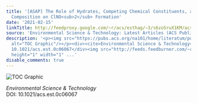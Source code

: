 ```yaml
---
title: '[ASAP] The Role of Hydrates, Competing Chemical Constituents, and Surface
  Composition on ClNO<sub>2</sub> Formation'
date: '2021-02-15'
linkTitle: http://feedproxy.google.com/~r/acs/esthag/~3/s6zo5ruX1KM/acs.est.0c06067
source: 'Environmental Science & Technology: Latest Articles (ACS Publications)'
description: '<p><img src="https://pubs.acs.org/na101/home/literatum/publisher/achs/journals/content/esthag/0/esthag.ahead-of-print/acs.est.0c06067/20210215/images/medium/es0c06067_0005.gif"
  alt="TOC Graphic"/></p><div><cite>Environmental Science & Technology</cite></div><div>DOI:
  10.1021/acs.est.0c06067</div><img src="http://feeds.feedburner.com/~r/acs/esthag/~4/s6zo5ruX1KM"
  height="1" width="1" ...'
disable_comments: true
---
```

<p><img src="https://pubs.acs.org/na101/home/literatum/publisher/achs/journals/content/esthag/0/esthag.ahead-of-print/acs.est.0c06067/20210215/images/medium/es0c06067_0005.gif" alt="TOC Graphic"/></p><div><cite>Environmental Science & Technology</cite></div><div>DOI: 10.1021/acs.est.0c06067</div><img src="http://feeds.feedburner.com/~r/acs/esthag/~4/s6zo5ruX1KM" height="1" width="1" ...